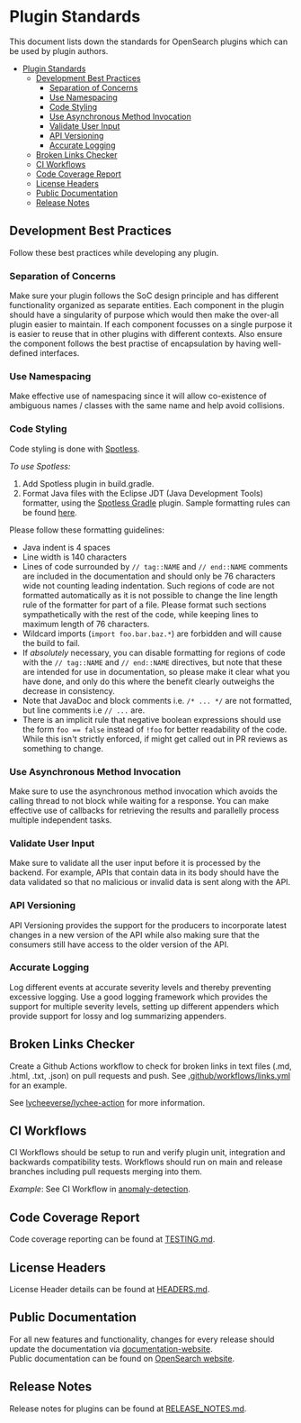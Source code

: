 # Plugin Standards

This document lists down the standards for OpenSearch plugins which can be used by plugin authors.

- [Plugin Standards](#plugin-standards)
  - [Development Best Practices](#development-best-practices)
    - [Separation of Concerns](#separation-of-concerns)
    - [Use Namespacing](#use-namespacing)
    - [Code Styling](#code-styling)
    - [Use Asynchronous Method Invocation](#use-asynchronous-method-invocation)
    - [Validate User Input](#validate-user-input)
    - [API Versioning](#api-versioning)
    - [Accurate Logging](#accurate-logging)
  - [Broken Links Checker](#broken-links-checker)
  - [CI Workflows](#ci-workflows)
  - [Code Coverage Report](#code-coverage-report)
  - [License Headers](#license-headers)
  - [Public Documentation](#public-documentation)
  - [Release Notes](#release-notes)

## Development Best Practices

Follow these best practices while developing any plugin.

### Separation of Concerns

Make sure your plugin follows the SoC design principle and has different functionality organized as separate entities. Each component in the plugin should have a singularity of purpose which would then make the over-all plugin easier to maintain. If each component focusses on a single purpose it is easier to reuse that in other plugins with different contexts. Also ensure the component follows the best practise of encapsulation by having well-defined interfaces.

### Use Namespacing

Make effective use of namespacing since it will allow co-existence of ambiguous names / classes with the same name and help avoid collisions.

### Code Styling

Code styling is done with [Spotless](https://github.com/diffplug/spotless).

*To use Spotless:*

1. Add Spotless plugin in build.gradle.
2. Format Java files with the Eclipse JDT (Java Development Tools) formatter, using the [Spotless Gradle](https://github.com/diffplug/spotless/tree/master/plugin-gradle) plugin. Sample formatting rules can be found [here](https://github.com/opensearch-project/OpenSearch/blob/main/buildSrc/formatterConfig.xml).

Please follow these formatting guidelines:

* Java indent is 4 spaces
* Line width is 140 characters
* Lines of code surrounded by `// tag::NAME` and `// end::NAME` comments are included in the documentation and should only be 76 characters wide not counting leading indentation. Such regions of code are not formatted automatically as it is not possible to change the line length rule of the formatter for part of a file. Please format such sections sympathetically with the rest of the code, while keeping lines to maximum length of 76 characters.
* Wildcard imports (`import foo.bar.baz.*`) are forbidden and will cause the build to fail.
* If *absolutely* necessary, you can disable formatting for regions of code with the `// tag::NAME` and `// end::NAME` directives, but note that these are intended for use in documentation, so please make it clear what you have done, and only do this where the benefit clearly outweighs the decrease in consistency.
* Note that JavaDoc and block comments i.e. `/* ... */` are not formatted, but line comments i.e `// ...` are.
* There is an implicit rule that negative boolean expressions should use the form `foo == false` instead of `!foo` for better readability of the code. While this isn't strictly enforced, if might get called out in PR reviews as something to change.

### Use Asynchronous Method Invocation

Make sure to use the asynchronous method invocation which avoids the calling thread to not block while waiting for a response. You can make effective use of callbacks for retrieving the results and parallelly process multiple independent tasks.

### Validate User Input

Make sure to validate all the user input before it is processed by the backend. For example, APIs that contain data in its body should have the data validated so that no malicious or invalid data is sent along with the API.

### API Versioning

API Versioning provides the support for the producers to incorporate latest changes in a new version of the API while also making sure that the consumers still have access to the older version of the API.  

### Accurate Logging

Log different events at accurate severity levels and thereby preventing excessive logging. Use a good logging framework which provides the support for multiple severity levels, setting up different appenders which provide support for lossy and log summarizing appenders.

## Broken Links Checker

Create a Github Actions workflow to check for broken links in text files (.md, .html, .txt, .json) on pull requests and push. See [.github/workflows/links.yml](.github/workflows/links.yml) for an example.

See [lycheeverse/lychee-action](https://github.com/lycheeverse/lychee-action) for more information.

## CI Workflows

CI Workflows should be setup to run and verify plugin unit, integration and backwards compatibility tests.
Workflows should run on main and release branches including pull requests merging into them.

_Example_: See CI Workflow in [anomaly-detection](https://github.com/opensearch-project/anomaly-detection/blob/1.0/.github/workflows/CI.yml). 

## Code Coverage Report

Code coverage reporting can be found at [TESTING.md](TESTING.md#code-coverage-reporting).

## License Headers

License Header details can be found at [HEADERS.md](HEADERS.md).

## Public Documentation

For all new features and functionality, changes for every release should update the documentation via [documentation-website](https://github.com/opensearch-project/documentation-website).  
Public documentation can be found on [OpenSearch website](https://opensearch.org/docs).

## Release Notes

Release notes for plugins can be found at [RELEASE_NOTES.md](RELEASE_NOTES.md).
